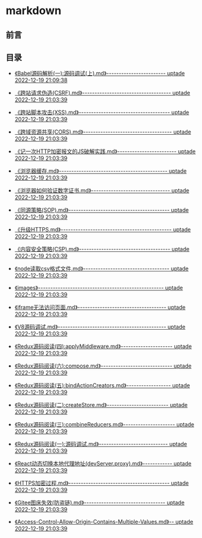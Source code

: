 # markdown

## 前言

## 目录
- [《Babel源码解析(一):源码调试(上).md》------------------------ uptade 2022-12-19 21:09:38](./docs/Babel源码解析（一）：源码调试（上）.md)
- [《跨站请求伪造(CSRF).md》------------------------------------ uptade 2022-12-19 21:03:39](./docs/跨站请求伪造（CSRF）.md)
- [《跨站脚本攻击(XSS).md》------------------------------------- uptade 2022-12-19 21:03:39](./docs/跨站脚本攻击（XSS）.md)
- [《跨域资源共享(CORS).md》------------------------------------ uptade 2022-12-19 21:03:39](./docs/跨域资源共享（CORS）.md)
- [《记一次HTTP加密报文的JS破解实践.md》------------------------ uptade 2022-12-19 21:03:39](./docs/记一次HTTP加密报文的JS破解实践.md)
- [《浏览器缓存.md》-------------------------------------------- uptade 2022-12-19 21:03:39](./docs/浏览器缓存.md)
- [《浏览器如何验证数字证书.md》-------------------------------- uptade 2022-12-19 21:03:39](./docs/浏览器如何验证数字证书.md)
- [《同源策略(SOP).md》----------------------------------------- uptade 2022-12-19 21:03:39](./docs/同源策略（SOP）.md)
- [《升级HTTPS.md》--------------------------------------------- uptade 2022-12-19 21:03:39](./docs/升级HTTPS.md)
- [《内容安全策略(CSP).md》------------------------------------- uptade 2022-12-19 21:03:39](./docs/内容安全策略（CSP）.md)
- [《node读取csv格式文件.md》----------------------------------- uptade 2022-12-19 21:03:39](./docs/node读取csv格式文件.md)
- [《images》--------------------------------------------------- uptade 2022-12-19 21:03:39](./docs/images)
- [《iframe无法访问页面.md》------------------------------------ uptade 2022-12-19 21:03:39](./docs/iframe无法访问页面.md)
- [《V8源码调试.md》-------------------------------------------- uptade 2022-12-19 21:03:39](./docs/V8源码调试.md)
- [《Redux源码阅读(四):applyMiddleware.md》--------------------- uptade 2022-12-19 21:03:39](./docs/Redux源码阅读（四）：applyMiddleware.md)
- [《Redux源码阅读(六):compose.md》----------------------------- uptade 2022-12-19 21:03:39](./docs/Redux源码阅读（六）：compose.md)
- [《Redux源码阅读(五):bindActionCreators.md》------------------ uptade 2022-12-19 21:03:39](./docs/Redux源码阅读（五）：bindActionCreators.md)
- [《Redux源码阅读(二):createStore.md》------------------------- uptade 2022-12-19 21:03:39](./docs/Redux源码阅读（二）：createStore.md)
- [《Redux源码阅读(三):combineReducers.md》--------------------- uptade 2022-12-19 21:03:39](./docs/Redux源码阅读（三）：combineReducers.md)
- [《Redux源码阅读(一):源码调试.md》---------------------------- uptade 2022-12-19 21:03:39](./docs/Redux源码阅读（一）：源码调试.md)
- [《React动态切换本地代理地址(devServer.proxy).md》------------ uptade 2022-12-19 21:03:39](./docs/React动态切换本地代理地址(devServer.proxy).md)
- [《HTTPS加密过程.md》----------------------------------------- uptade 2022-12-19 21:03:39](./docs/HTTPS加密过程.md)
- [《Gitee图床失效(防盗链).md》--------------------------------- uptade 2022-12-19 21:03:39](./docs/Gitee图床失效（防盗链）.md)
- [《Access-Control-Allow-Origin-Contains-Multiple-Values.md》-- uptade 2022-12-19 21:03:39](./docs/Access-Control-Allow-Origin-Contains-Multiple-Values.md)
